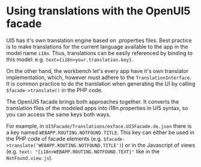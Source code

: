 # Using translations with the OpenUI5 facade

UI5 has it's own translation engine based on .properties files. Best practice is to make translations for the current language available to the app in the model name `i18n`. Thus, translations can be easily referenced by binding to this model: e.g. `text={i18n>your.translation.key}`.

On the other hand, the workbench let's every app have it's own translator implementation, which, however must adhere to the `TranslationInterface`. It is common practice to do the translation when generating the UI by calling `$facade->translate()` in the PHP code. 

The OpenUI5 facade brings both approaches together. It converts the translation files of the modeled apps into i18n.properties in UI5 syntax, so you can access the same keys both ways.

For example, in `UI5Facade/Translations/exface.UI5Facade.de.json` there is a key named `WEBAPP.ROUTING.NOTFOUND.TITLE`. This key can either be used in the PHP code of facade elements (e.g. `$facade->translate('WEBAPP.ROUTING.NOTFOUND.TITLE')`) or in the Javascript of views (e.g. `text: "{i18n>WEBAPP.ROUTING.NOTFOUND.TEXT}"` like in the `NotFound.view.js`).